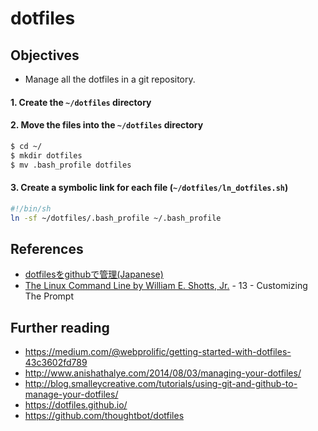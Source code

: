 # dotfiles

## Objectives
- Manage all the dotfiles in a git repository.

#### 1. Create the `~/dotfiles` directory
#### 2. Move the files into the `~/dotfiles` directory

```bash
$ cd ~/
$ mkdir dotfiles
$ mv .bash_profile dotfiles
```

#### 3. Create a symbolic link for each file (`~/dotfiles/ln_dotfiles.sh`)

```bash
#!/bin/sh
ln -sf ~/dotfiles/.bash_profile ~/.bash_profile
```

## References

- [dotfilesをgithubで管理(Japanese)](http://qiita.com/himinato/items/7f5461814e8ed8916870)
- [The Linux Command Line by William E. Shotts, Jr.](http://wiki.lib.sun.ac.za/images/c/ca/TLCL-13.07.pdf) - 13 - Customizing The Prompt

## Further reading
- https://medium.com/@webprolific/getting-started-with-dotfiles-43c3602fd789
- http://www.anishathalye.com/2014/08/03/managing-your-dotfiles/
- http://blog.smalleycreative.com/tutorials/using-git-and-github-to-manage-your-dotfiles/
- https://dotfiles.github.io/
- https://github.com/thoughtbot/dotfiles
